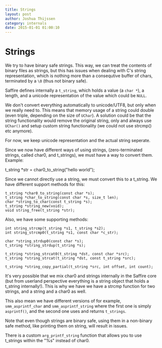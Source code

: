 ```yaml
---
title: Strings
layout: post
author: Joshua Thijssen
category: internals
date: 2015-01-01 01:00:10
---
```


# Strings

We try to have binary safe strings. This way, we can treat the contents of binary files as strings, but this has issues when dealing with C's string representation, which is nothing more than a consequtive buffer of chars, terminated by a `\0` (thus not binary safe).

Saffire defines internally a `t_string`, which holds a value (a `char *`), a length, and a unicode representation of the value which could be `NULL`.

We don't convert everything automatically to unicode/UTF8, but only when we really need to. This means that memory usage of a string could double (even triple, depending on the size of `UChar`). A solution could be that the string functionality would remove the original string, only and always use `UChar()` and setup custom string functionality (we could not use strcmp() etc anymore).

For now, we keep unicode representation and the actual string seperate.

Since we now have different ways of using strings, (zero-terminated strings, called char0, and t_strings), we must have a way to convert them. Example:

  t_string *str = char0_to_string("hello world");
 
 Since we cannot directly use a string, we must convert this to a t_string. We have different support methods for this:
 
    t_string *char0_to_string(const char *s);
    t_string *char_to_string(const char *s, size_t len);
    char *string_to_char(const t_string *s);
    t_string *string_new(void);
    void string_free(t_string *str);
    
Also, we have some supporting methods:

    int string_strcmp(t_string *s1, t_string *s2);
    int string_strcmp0(t_string *s1, const char *c_str);

    char *string_strdup0(const char *s);
    t_string *string_strdup(t_string *s);

    t_string *string_strcat0(t_string *dst, const char *src);
    t_string *string_strcat(t_string *dst, const t_string *src);

    t_string *string_copy_partial(t_string *src, int offset, int count);

It's very possible that we mix char0 and strings internally in the Saffire core (but from userland perspective everything is a string object that holds a t_string internally!). This is why we have we have a strcmp function for two strings, and a string and a char0 as well.


This also mean we have different versions of for example, `smm_asprintf_char` and `smm_asprintf_string` where the first one is simply `asprintf()`, and the second one uses and returns `t_strings`.

Note that even though strings are binary safe, using them in a non-binary safe method, like printing them on string, will result in issues.

There is a custom `arg_printf_string` function that allows you to use t_strings within the "%s" instead of char0.
 
